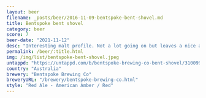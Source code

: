 ```yaml
---
layout: beer
filename: _posts/beer/2016-11-09-bentspoke-bent-shovel.md
title: Bentspoke bent shovel
category: beer
score: 7
beer-date: "2021-11-12"
desc: "Interesting malt profile. Not a lot going on but leaves a nice after taste"
permalink: /beer/:title.html
img: /img/list/bentspoke-bent-shovel.jpeg
untappd: "https://untappd.com/b/bentspoke-brewing-co-bent-shovel/3100996"
country: "Australia"
brewery: "Bentspoke Brewing Co"
breweryURL: "/brewery/bentspoke-brewing-co.html"
style: "Red Ale - American Amber / Red"
---
```

